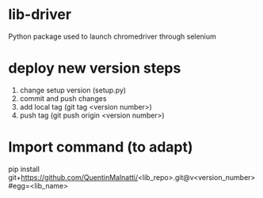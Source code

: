 # lib-driver
Python package used to launch chromedriver through selenium

# deploy new version steps
1. change setup version (setup.py)
2. commit and push changes
3. add local tag (git tag \<version number\>)
4. push tag (git push origin \<version number\>)

# Import command (to adapt)
pip install git+https://github.com/QuentinMalnatti/<lib_repo>.git@v<version_number>#egg=<lib_name>
